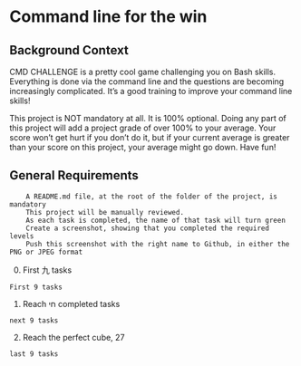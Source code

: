# Command line for the win

## Background Context

CMD CHALLENGE is a pretty cool game challenging you on Bash skills. Everything is done via the command line and the questions are becoming increasingly complicated. It’s a good training to improve your command line skills!

This project is NOT mandatory at all. It is 100% optional. Doing any part of this project will add a project grade of over 100% to your average. Your score won’t get hurt if you don’t do it, but if your current average is greater than your score on this project, your average might go down. Have fun!

## General Requirements

```
    A README.md file, at the root of the folder of the project, is mandatory
    This project will be manually reviewed.
    As each task is completed, the name of that task will turn green
    Create a screenshot, showing that you completed the required levels
    Push this screenshot with the right name to Github, in either the PNG or JPEG format
```

0. First 九 tasks 
```
First 9 tasks
```

1. Reach חי completed tasks 
```
next 9 tasks
```

2. Reach the perfect cube, 27
```
last 9 tasks
```